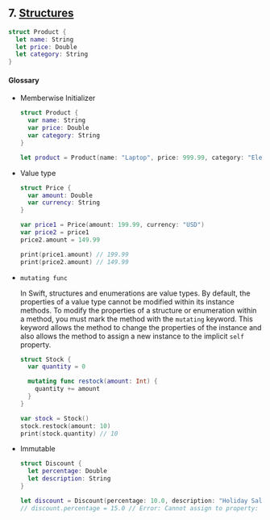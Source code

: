 ## 7. [Structures](https://docs.swift.org/swift-book/LanguageGuide/ClassesAndStructures.html)

   ```swift 
   struct Product {
     let name: String 
     let price: Double 
     let category: String
   }
   ```
   
   #### Glossary 
   
  * Memberwise Initializer
    ```swift
    struct Product {
      var name: String
      var price: Double
      var category: String
    }

    let product = Product(name: "Laptop", price: 999.99, category: "Electronics")
    ```

  * Value type
    ```swift
    struct Price {
      var amount: Double
      var currency: String
    }

    var price1 = Price(amount: 199.99, currency: "USD")
    var price2 = price1
    price2.amount = 149.99

    print(price1.amount) // 199.99
    print(price2.amount) // 149.99
    ```

  * `mutating func`

    In Swift, structures and enumerations are value types. By default, the properties of a value type cannot be modified within its instance methods. To modify the properties of a structure or enumeration within a method, you must mark the method with the `mutating` keyword. This keyword allows the method to change the properties of the instance and also allows the method to assign a new instance to the implicit `self` property.

    ```swift
    struct Stock {
      var quantity = 0

      mutating func restock(amount: Int) {
        quantity += amount
      }
    }

    var stock = Stock()
    stock.restock(amount: 10)
    print(stock.quantity) // 10
    ```
    
  * Immutable
    ```swift
    struct Discount {
      let percentage: Double
      let description: String
    }

    let discount = Discount(percentage: 10.0, description: "Holiday Sale")
    // discount.percentage = 15.0 // Error: Cannot assign to property: 'percentage' is a 'let' constant
    ```

